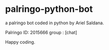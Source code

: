 # palringo-python-bot
a palringo bot coded in python by Ariel Saldana.

Palringo ID: 2015666
group : [chat]

Happy coding.
